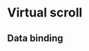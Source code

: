 # Virtual scroll

## Data binding

<hhl-live-editor title="" htmlCode='
    <template>
    <div class="flex flex-col items-center gap-4 px-4 ">
    <H_btn @click="load">Load</H_btn>
     <div class="flex flex-col items-center gap-4 px-4">
      <H_virtual-list data-key="id" :data-sources="list" class="border border-bg3 max-h-96 overflow-auto">
        <template v-slot:header>
          <div>Headline..</div>
        </template>
        <template v-slot="data">
          <div class="flex border border-bg3 gap-2 p-1 m-1 col-pri shadow-2">
            <span>Id: {{ data.item.id }}</span>
            <span>Row: {{ data.item.val1 }}</span>
            <span>Group: {{ data.item.val2 }}</span>
            <span>Val3: {{ data.item.val3 }}</span>
            <span>Val4: {{ data.item.val4 }}</span>
          </div>
        </template>
      </H_virtual-list>
    </div>
    </div>
    </template>
    <script>
    // import { getData } from "dataSource";
    const { getData } = fakeImport;
    const list = ref([]);
    function load() {
      const d = getData(1000);
      console.log(d)
      list.value = d;
    }
    return {list, load}
    </script>
'>
</hhl-live-editor>

<br>
